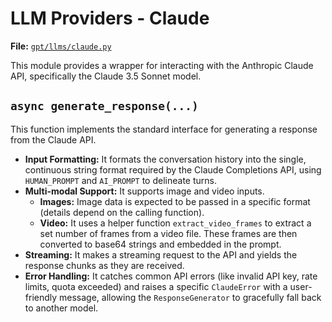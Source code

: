 # LLM Providers - Claude

**File:** [`gpt/llms/claude.py`](gpt/llms/claude.py)

This module provides a wrapper for interacting with the Anthropic Claude API, specifically the Claude 3.5 Sonnet model.

## `async generate_response(...)`

This function implements the standard interface for generating a response from the Claude API.

*   **Input Formatting:** It formats the conversation history into the single, continuous string format required by the Claude Completions API, using `HUMAN_PROMPT` and `AI_PROMPT` to delineate turns.
*   **Multi-modal Support:** It supports image and video inputs.
    *   **Images:** Image data is expected to be passed in a specific format (details depend on the calling function).
    *   **Video:** It uses a helper function `extract_video_frames` to extract a set number of frames from a video file. These frames are then converted to base64 strings and embedded in the prompt.
*   **Streaming:** It makes a streaming request to the API and yields the response chunks as they are received.
*   **Error Handling:** It catches common API errors (like invalid API key, rate limits, quota exceeded) and raises a specific `ClaudeError` with a user-friendly message, allowing the `ResponseGenerator` to gracefully fall back to another model.